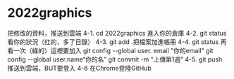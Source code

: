 # 2022graphics
把修改的資料，推送到雲端
    4-1. cd 2022graphics 進入你的倉庫
    4-2. git status 看你的狀況（红的，多了目錄）
    4-3. git add .把檔案加進帳冊
    4-4. git status 再看一次（綠的）這裡要加入
            git config --global user. email "你的email"
            git config --global user.name“你的名”
            git commit -m “上傳第1週”
    4-5. git push 推送到雲端，BUT要登入
    4-6 在Chrome登陸GitHub
